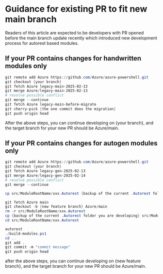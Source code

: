 # Guidance for existing PR to fit new main branch
Readers of this article are expected to be developers with PR opened before the main branch update recently which introduced new development process for autorest based modules.

## If your PR contains changes for handwritten modules only
```powershell
git remote add Azure https://github.com/Azure/azure-powershell.git
git checkout {your branch}
git fetch Azure legacy-main-2025-02-13
git merge Azure/legacy-main-2025-02-13
# resolve possible conflict
git merge --continue
git fetch Azure legacy-main-before-migrate
git cherry-pick {the one commit does the migration}
git push origin head
```
After the above steps, you can continue developing on {your branch}, and the target branch for your new PR should be Azure/main.

## If your PR contains changes for autogen modules only
```powershell
git remote add Azure https://github.com/Azure/azure-powershell.git
git checkout {your branch}
git fetch Azure legacy-gen-2025-02-13
git merge Azure/legacy-gen-2025-02-14
# resolve possible conflict
git merge --continue

cp src/ModuleRootName/xxx.Autorest {backup of the current .Autorest folder you are developing}

git fetch Azure main
git checkout -b {new feature branch} Azure/main
rm -r src/ModuleRootName/xxx.Autorest
cp {backup of the current .Autorest folder you are developing} src/ModuleRootName
cd src/ModuleRootName/xxx.Autorest

autorest
./build-modules.ps1
cd ..
git add .
git commit -m "commit message"
git push origin head
```
after the above steps, you can continue developing on {new feature branch}, and the target branch for your new PR should be Azure/main.